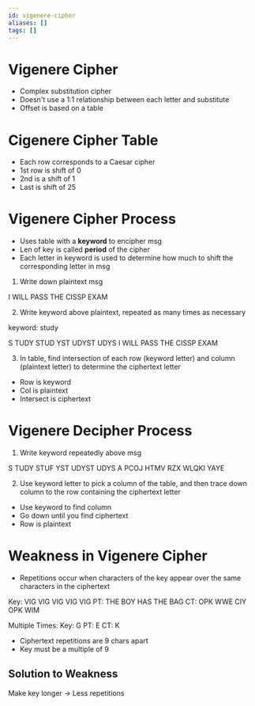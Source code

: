 ```yaml
---
id: vigenere-cipher
aliases: []
tags: []
---
```


# Vigenere Cipher
- Complex substitution cipher
- Doesn't use a 1:1 relationship between each letter and substitute
- Offset is based on a table

# Cigenere Cipher Table
- Each row corresponds to a Caesar cipher
- 1st row is shift of 0
- 2nd is a shift of 1
- Last is shift of 25

# Vigenere Cipher Process
- Uses table with a **keyword** to encipher msg
- Len of key is called **period** of the cipher
- Each letter in keyword is used to determine how much to shift the corresponding letter in msg

1. Write down plaintext msg

I WILL PASS THE CISSP EXAM

2. Write keyword above plaintext, repeated as many times as necessary

keyword: study

S TUDY STUD YST UDYST UDYS
I WILL PASS THE CISSP EXAM

3. In table, find intersection of each row (keyword letter) and column (plaintext letter) to determine the ciphertext letter
- Row is keyword
- Col is plaintext
- Intersect is ciphertext

# Vigenere Decipher Process

1. Write keyword repeatedly above msg

S TUDY STUF YST UDYST UDYS
A PCOJ HTMV RZX WLQKI YAYE

2. Use keyword letter to pick a column of the table, and then trace down column to the row containing the ciphertext letter

- Use keyword to find column
- Go down until you find ciphertext
- Row is plaintext

# Weakness in Vigenere Cipher
-  Repetitions occur when characters of the key appear over the same characters in the ciphertext

Key: VIG VIG VIG VIG VIG
PT:  THE BOY HAS THE BAG
CT:  OPK WWE CIY OPK WIM

Multiple Times:
Key: G
PT: E
CT: K

- Ciphertext repetitions are 9 chars apart
- Key must be a multiple of 9

## Solution to Weakness
Make key longer -> Less repetitions
